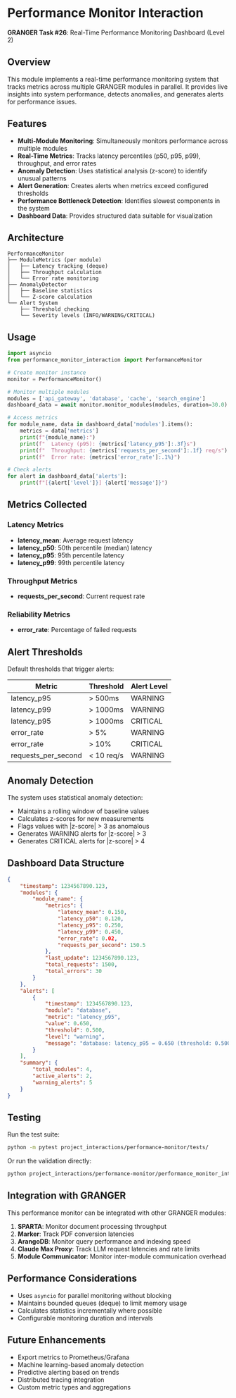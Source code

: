 # Performance Monitor Interaction

**GRANGER Task #26**: Real-Time Performance Monitoring Dashboard (Level 2)

## Overview

This module implements a real-time performance monitoring system that tracks metrics across multiple GRANGER modules in parallel. It provides live insights into system performance, detects anomalies, and generates alerts for performance issues.

## Features

- **Multi-Module Monitoring**: Simultaneously monitors performance across multiple modules
- **Real-Time Metrics**: Tracks latency percentiles (p50, p95, p99), throughput, and error rates
- **Anomaly Detection**: Uses statistical analysis (z-score) to identify unusual patterns
- **Alert Generation**: Creates alerts when metrics exceed configured thresholds
- **Performance Bottleneck Detection**: Identifies slowest components in the system
- **Dashboard Data**: Provides structured data suitable for visualization

## Architecture

```
PerformanceMonitor
├── ModuleMetrics (per module)
│   ├── Latency tracking (deque)
│   ├── Throughput calculation
│   └── Error rate monitoring
├── AnomalyDetector
│   ├── Baseline statistics
│   └── Z-score calculation
└── Alert System
    ├── Threshold checking
    └── Severity levels (INFO/WARNING/CRITICAL)
```

## Usage

```python
import asyncio
from performance_monitor_interaction import PerformanceMonitor

# Create monitor instance
monitor = PerformanceMonitor()

# Monitor multiple modules
modules = ['api_gateway', 'database', 'cache', 'search_engine']
dashboard_data = await monitor.monitor_modules(modules, duration=30.0)

# Access metrics
for module_name, data in dashboard_data['modules'].items():
    metrics = data['metrics']
    print(f"{module_name}:")
    print(f"  Latency (p95): {metrics['latency_p95']:.3f}s")
    print(f"  Throughput: {metrics['requests_per_second']:.1f} req/s")
    print(f"  Error rate: {metrics['error_rate']:.1%}")

# Check alerts
for alert in dashboard_data['alerts']:
    print(f"[{alert['level']}] {alert['message']}")
```

## Metrics Collected

### Latency Metrics
- **latency_mean**: Average request latency
- **latency_p50**: 50th percentile (median) latency
- **latency_p95**: 95th percentile latency
- **latency_p99**: 99th percentile latency

### Throughput Metrics
- **requests_per_second**: Current request rate

### Reliability Metrics
- **error_rate**: Percentage of failed requests

## Alert Thresholds

Default thresholds that trigger alerts:

| Metric | Threshold | Alert Level |
|--------|-----------|-------------|
| latency_p95 | > 500ms | WARNING |
| latency_p99 | > 1000ms | WARNING |
| latency_p95 | > 1000ms | CRITICAL |
| error_rate | > 5% | WARNING |
| error_rate | > 10% | CRITICAL |
| requests_per_second | < 10 req/s | WARNING |

## Anomaly Detection

The system uses statistical anomaly detection:
- Maintains a rolling window of baseline values
- Calculates z-scores for new measurements
- Flags values with |z-score| > 3 as anomalous
- Generates WARNING alerts for |z-score| > 3
- Generates CRITICAL alerts for |z-score| > 4

## Dashboard Data Structure

```json
{
    "timestamp": 1234567890.123,
    "modules": {
        "module_name": {
            "metrics": {
                "latency_mean": 0.150,
                "latency_p50": 0.120,
                "latency_p95": 0.250,
                "latency_p99": 0.450,
                "error_rate": 0.02,
                "requests_per_second": 150.5
            },
            "last_update": 1234567890.123,
            "total_requests": 1500,
            "total_errors": 30
        }
    },
    "alerts": [
        {
            "timestamp": 1234567890.123,
            "module": "database",
            "metric": "latency_p95",
            "value": 0.650,
            "threshold": 0.500,
            "level": "warning",
            "message": "database: latency_p95 = 0.650 (threshold: 0.500)"
        }
    ],
    "summary": {
        "total_modules": 4,
        "active_alerts": 2,
        "warning_alerts": 5
    }
}
```

## Testing

Run the test suite:

```bash
python -m pytest project_interactions/performance-monitor/tests/
```

Or run the validation directly:

```bash
python project_interactions/performance-monitor/performance_monitor_interaction.py
```

## Integration with GRANGER

This performance monitor can be integrated with other GRANGER modules:

1. **SPARTA**: Monitor document processing throughput
2. **Marker**: Track PDF conversion latencies
3. **ArangoDB**: Monitor query performance and indexing speed
4. **Claude Max Proxy**: Track LLM request latencies and rate limits
5. **Module Communicator**: Monitor inter-module communication overhead

## Performance Considerations

- Uses `asyncio` for parallel monitoring without blocking
- Maintains bounded queues (deque) to limit memory usage
- Calculates statistics incrementally where possible
- Configurable monitoring duration and intervals

## Future Enhancements

- Export metrics to Prometheus/Grafana
- Machine learning-based anomaly detection
- Predictive alerting based on trends
- Distributed tracing integration
- Custom metric types and aggregations